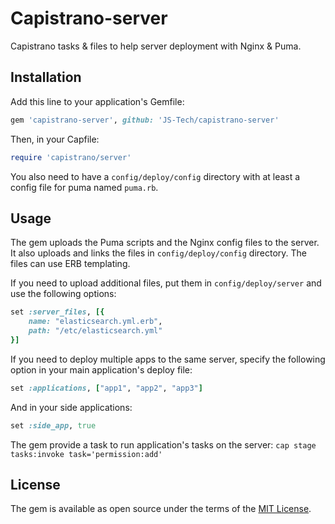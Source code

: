 # Capistrano-server

Capistrano tasks & files to help server deployment with Nginx & Puma.

## Installation

Add this line to your application's Gemfile:

```ruby
gem 'capistrano-server', github: 'JS-Tech/capistrano-server'
```

Then, in your Capfile:

```ruby
require 'capistrano/server'
```
You also need to have a `config/deploy/config` directory with at least a config file for puma named `puma.rb`.

## Usage

The gem uploads the Puma scripts and the Nginx config files to the server. It also uploads and links the files in `config/deploy/config` directory. The files can use ERB templating.

If you need to upload additional files, put them in `config/deploy/server` and use the following options:
```ruby
set :server_files, [{
    name: "elasticsearch.yml.erb",
    path: "/etc/elasticsearch.yml"
}]
```

If you need to deploy multiple apps to the same server, specify the following option in your main application's deploy file:
```ruby
set :applications, ["app1", "app2", "app3"]
```
And in your side applications:
```ruby
set :side_app, true
```

The gem provide a task to run application's tasks on the server: `cap stage tasks:invoke task='permission:add'`

## License

The gem is available as open source under the terms of the [MIT License](http://opensource.org/licenses/MIT).
